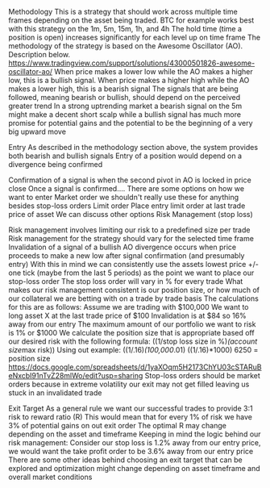Methodology
This is a strategy that should work across multiple time frames depending on the asset being traded. BTC for example works best with this strategy on the 1m, 5m, 15m, 1h, and 4h
The hold time (time a position is open) increases significantly for each level up on time frame
The methodology of the strategy is based on the Awesome Oscillator (AO). Description below.
https://www.tradingview.com/support/solutions/43000501826-awesome-oscillator-ao/
When price makes a lower low while the AO makes a higher low, this is a bullish signal.
When price makes a higher high while the AO makes a lower high, this is a bearish signal
The signals that are being followed, meaning bearish or bullish, should depend on the perceived greater trend
In a strong uptrending market a bearish signal on the 5m might make a decent short scalp while a bullish signal has much more promise for potential gains and the potential to be the beginning of a very big upward move


Entry
As described in the methodology section above, the system provides both bearish and bullish signals
Entry of a position would depend on a divergence being confirmed


Confirmation of a signal is when the second pivot in AO is locked in price close
Once a signal is confirmed…. There are some options on how we want to enter
Market order
we shouldn't really use these for anything besides stop-loss orders
Limit order
Place entry limit order at last trade price of asset
We can discuss other options
Risk Management (stop loss)

Risk management involves limiting our risk to a predefined size per trade
Risk management for the strategy should vary for the selected time frame
Invalidation of a signal of a bullish AO divergence occurs when price proceeds to make a new low after signal confirmation (and presumably entry)
With this in mind we can consistently use the assets lowest price +/- one tick (maybe from the last 5 periods) as the point we want to place our stop-loss order
The stop loss order will vary in % for every trade
What makes our risk management consistent is our position size, or how much of our collateral we are betting with on a trade by trade basis
The calculations for this are as follows:
Assume we are trading with $100,000
We want to long asset X at the last trade price of $100
Invalidation is at $84 so 16% away from our entry
The maximum amount of our portfolio we want to risk is 1% or $1000
We calculate the position size that is appropriate based off our desired risk with the following formula:
((1/stop loss size in %)*(account size*max risk))
Using out example:
((1/.16)*(100,000*.01)
((1/.16)*1000)
6250 = position size
https://docs.google.com/spreadsheets/d/1yaXOqm5H2173ChYU03cSTARuBeNxcbI91nTvZ28mlWo/edit?usp=sharing
Stop-loss orders should be market orders because in extreme volatility our exit may not get filled leaving us stuck in an invalidated trade

Exit Target
As a general rule we want our successful trades to provide 3:1 risk to reward ratio (R)
This would mean that for every 1% of risk we have 3% of potential gains on out exit order
The optimal R may change depending on the asset and timeframe
Keeping in mind the logic behind our risk management:
Consider our stop loss is 1.2% away from our entry price, we would want the take profit order to be 3.6% away from our entry price
There are some other ideas behind choosing an exit target that can be explored and optimization might change depending on asset timeframe and overall market conditions
